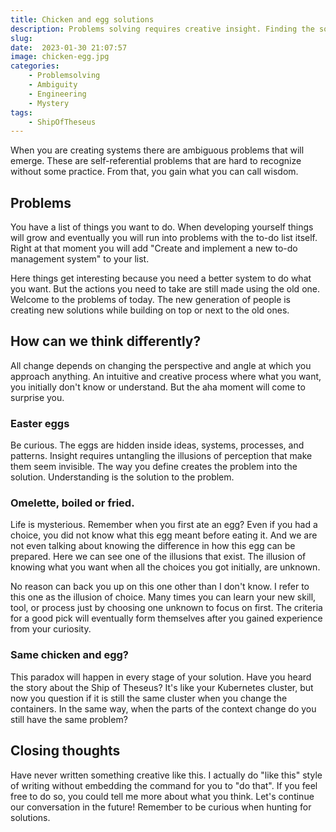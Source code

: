 ```yaml
---
title: Chicken and egg solutions
description: Problems solving requires creative insight. Finding the source of it can be very complex and paradoxical. Here are some examples with no clear endings.
slug: 
date:  2023-01-30 21:07:57
image: chicken-egg.jpg
categories:
    - Problemsolving
    - Ambiguity
    - Engineering
    - Mystery
tags:
    - ShipOfTheseus
---
```

When you are creating systems there are ambiguous problems that will emerge. These are self-referential problems that are hard to recognize without some practice. From that, you gain what you can call wisdom.

## Problems

You have a list of things you want to do. When developing yourself things will grow and eventually you will run into problems with the to-do list itself. Right at that moment you will add "Create and implement a new to-do management system" to your list. 

Here things get interesting because you need a better system to do what you want. But the actions you need to take are still made using the old one. Welcome to the problems of today. The new generation of people is creating new solutions while building on top or next to the old ones.

## How can we think differently?
All change depends on changing the perspective and angle at which you approach anything. An intuitive and creative process where what you want, you initially don't know or understand. But the aha moment will come to surprise you.

### Easter eggs
Be curious. The eggs are hidden inside ideas, systems, processes, and patterns. Insight requires untangling the illusions of perception that make them seem invisible. The way you define creates the problem into the solution. Understanding is the solution to the problem. 

### Omelette, boiled or fried.
Life is mysterious. Remember when you first ate an egg? Even if you had a choice, you did not know what this egg meant before eating it. And we are not even talking about knowing the difference in how this egg can be prepared.  Here we can see one of the illusions that exist. The illusion of knowing what you want when all the choices you got initially, are unknown. 

No reason can back you up on this one other than I don't know. I refer to this one as the illusion of choice. Many times you can learn your new skill, tool, or process just by choosing one unknown to focus on first. The criteria for a good pick will eventually form themselves after you gained experience from your curiosity.

### Same chicken and egg?
This paradox will happen in every stage of your solution. Have you heard the story about the Ship of Theseus? It's like your Kubernetes cluster, but now you question if it is still the same cluster when you change the containers. In the same way, when the parts of the context change do you still have the same problem? 

## Closing thoughts
Have never written something creative like this. I actually do "like this" style of writing without embedding the command for you to "do that". If you feel free to do so, you could tell me more about what you think. Let's continue our conversation in the future! Remember to be curious when hunting for solutions.

